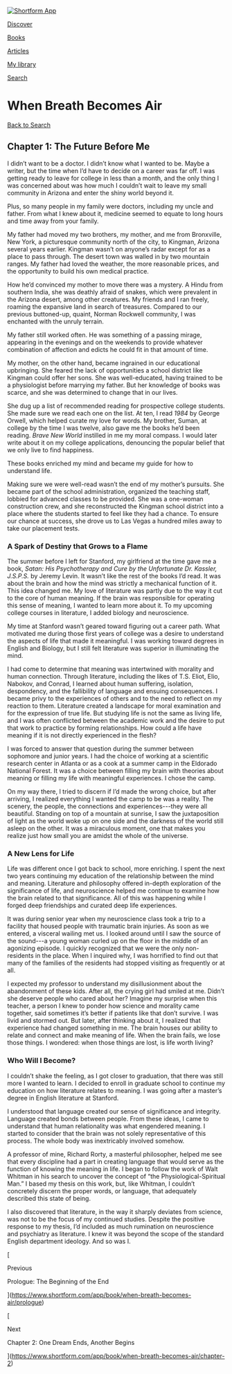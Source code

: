 [![Shortform App](https://www.shortform.com/img/logo-dark.70c1b072.svg)](https://www.shortform.com/app)

[Discover](https://www.shortform.com/app)

[Books](https://www.shortform.com/app/books)

[Articles](https://www.shortform.com/app/articles)

[My library](https://www.shortform.com/app/library)

[Search](https://www.shortform.com/app/search)

# When Breath Becomes Air

[Back to Search](https://www.shortform.com/app/search)

## Chapter 1: The Future Before Me

I didn’t want to be a doctor. I didn’t know what I wanted to be. Maybe a writer, but the time when I’d have to decide on a career was far off. I was getting ready to leave for college in less than a month, and the only thing I was concerned about was how much I couldn’t wait to leave my small community in Arizona and enter the shiny world beyond it.

Plus, so many people in my family were doctors, including my uncle and father. From what I knew about it, medicine seemed to equate to long hours and time away from your family.

My father had moved my two brothers, my mother, and me from Bronxville, New York, a picturesque community north of the city, to Kingman, Arizona several years earlier. Kingman wasn’t on anyone’s radar except for as a place to pass through. The desert town was walled in by two mountain ranges. My father had loved the weather, the more reasonable prices, and the opportunity to build his own medical practice.

How he’d convinced my mother to move there was a mystery. A Hindu from southern India, she was deathly afraid of snakes, which were prevalent in the Arizona desert, among other creatures. My friends and I ran freely, roaming the expansive land in search of treasures. Compared to our previous buttoned-up, quaint, Norman Rockwell community, I was enchanted with the unruly terrain.

My father still worked often. He was something of a passing mirage, appearing in the evenings and on the weekends to provide whatever combination of affection and edicts he could fit in that amount of time.

My mother, on the other hand, became ingrained in our educational upbringing. She feared the lack of opportunities a school district like Kingman could offer her sons. She was well-educated, having trained to be a physiologist before marrying my father. But her knowledge of books was scarce, and she was determined to change that in our lives.

She dug up a list of recommended reading for prospective college students. She made sure we read each one on the list. At ten, I read _1984_ by George Orwell, which helped curate my love for words. My brother, Suman, at college by the time I was twelve, also gave me the books he’d been reading. _Brave New World_ instilled in me my moral compass. I would later write about it on my college applications, denouncing the popular belief that we only live to find happiness.

These books enriched my mind and became my guide for how to understand life.

Making sure we were well-read wasn’t the end of my mother’s pursuits. She became part of the school administration, organized the teaching staff, lobbied for advanced classes to be provided. She was a one-woman construction crew, and she reconstructed the Kingman school district into a place where the students started to feel like they had a chance. To ensure our chance at success, she drove us to Las Vegas a hundred miles away to take our placement tests.

### A Spark of Destiny that Grows to a Flame

The summer before I left for Stanford, my girlfriend at the time gave me a book, _Satan: His Psychotherapy and Cure by the Unfortunate Dr. Kassler, J.S.P.S._ by Jeremy Levin. It wasn’t like the rest of the books I’d read. It was about the brain and how the mind was strictly a mechanical function of it. This idea changed me. My love of literature was partly due to the way it cut to the core of human meaning. If the brain was responsible for operating this sense of meaning, I wanted to learn more about it. To my upcoming college courses in literature, I added biology and neuroscience.

My time at Stanford wasn’t geared toward figuring out a career path. What motivated me during those first years of college was a desire to understand the aspects of life that made it meaningful. I was working toward degrees in English and Biology, but I still felt literature was superior in illuminating the mind.

I had come to determine that meaning was intertwined with morality and human connection. Through literature, including the likes of T.S. Eliot, Elio, Nabokov, and Conrad, I learned about human suffering, isolation, despondency, and the fallibility of language and ensuing consequences. I became privy to the experiences of others and to the need to reflect on my reaction to them. Literature created a landscape for moral examination and for the expression of true life. But studying life is not the same as living life, and I was often conflicted between the academic work and the desire to put that work to practice by forming relationships. How could a life have meaning if it is not directly experienced in the flesh?

I was forced to answer that question during the summer between sophomore and junior years. I had the choice of working at a scientific research center in Atlanta or as a cook at a summer camp in the Eldorado National Forest. It was a choice between filling my brain with theories about meaning or filling my life with meaningful experiences. I chose the camp.

On my way there, I tried to discern if I’d made the wrong choice, but after arriving, I realized everything I wanted the camp to be was a reality. The scenery, the people, the connections and experiences---they were all beautiful. Standing on top of a mountain at sunrise, I saw the juxtaposition of light as the world woke up on one side and the darkness of the world still asleep on the other. It was a miraculous moment, one that makes you realize just how small you are amidst the whole of the universe.

### A New Lens for Life

Life was different once I got back to school, more enriching. I spent the next two years continuing my education of the relationship between the mind and meaning. Literature and philosophy offered in-depth exploration of the significance of life, and neuroscience helped me continue to examine how the brain related to that significance. All of this was happening while I forged deep friendships and curated deep life experiences.

It was during senior year when my neuroscience class took a trip to a facility that housed people with traumatic brain injuries. As soon as we entered, a visceral wailing met us. I looked around until I saw the source of the sound---a young woman curled up on the floor in the middle of an agonizing episode. I quickly recognized that we were the only non-residents in the place. When I inquired why, I was horrified to find out that many of the families of the residents had stopped visiting as frequently or at all.

I expected my professor to understand my disillusionment about the abandonment of these kids. After all, the crying girl had smiled at me. Didn’t she deserve people who cared about her? Imagine my surprise when this teacher, a person I knew to ponder how science and morality came together, said sometimes it’s better if patients like that don’t survive. I was livid and stormed out. But later, after thinking about it, I realized that experience had changed something in me. The brain houses our ability to relate and connect and make meaning of life. When the brain fails, we lose those things. I wondered: when those things are lost, is life worth living?

### Who Will I Become?

I couldn’t shake the feeling, as I got closer to graduation, that there was still more I wanted to learn. I decided to enroll in graduate school to continue my education on how literature relates to meaning. I was going after a master’s degree in English literature at Stanford.

I understood that language created our sense of significance and integrity. Language created bonds between people. From these ideas, I came to understand that human relationality was what engendered meaning. I started to consider that the brain was not solely representative of this process. The whole body was inextricably involved somehow.

A professor of mine, Richard Rorty, a masterful philosopher, helped me see that every discipline had a part in creating language that would serve as the function of knowing the meaning in life. I began to follow the work of Walt Whitman in his search to uncover the concept of “the Physiological-Spiritual Man.” I based my thesis on this work, but, like Whitman, I couldn’t concretely discern the proper words, or language, that adequately described this state of being.

I also discovered that literature, in the way it sharply deviates from science, was not to be the focus of my continued studies. Despite the positive response to my thesis, I’d included as much rumination on neuroscience and psychiatry as literature. I knew it was beyond the scope of the standard English department ideology. And so was I.

[

Previous

Prologue: The Beginning of the End

](https://www.shortform.com/app/book/when-breath-becomes-air/prologue)

[

Next

Chapter 2: One Dream Ends, Another Begins

](https://www.shortform.com/app/book/when-breath-becomes-air/chapter-2)